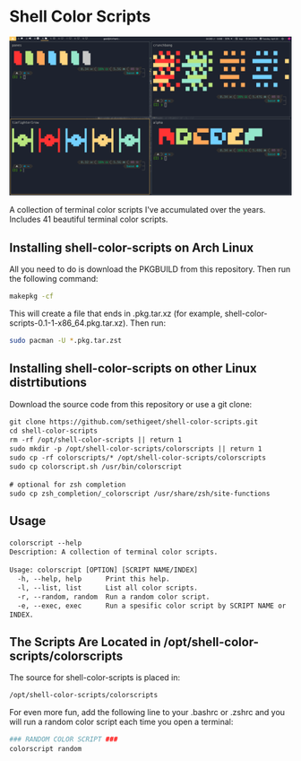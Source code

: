 # Shell Color Scripts

![Screenshot of shell-color-scripts](https://raw.githubusercontent.com/sethigeet/shell-color-scripts/master/screenshots/01.png)

A collection of terminal color scripts I've accumulated over the years.
Includes 41 beautiful terminal color scripts.

## Installing shell-color-scripts on Arch Linux

All you need to do is download the PKGBUILD from this repository. Then run the following command:

```sh
makepkg -cf
```

This will create a file that ends in .pkg.tar.xz (for example, shell-color-scripts-0.1-1-x86_64.pkg.tar.xz). Then run:

```sh
sudo pacman -U *.pkg.tar.zst
```

## Installing shell-color-scripts on other Linux distrtibutions

Download the source code from this repository or use a git clone:

    git clone https://github.com/sethigeet/shell-color-scripts.git
    cd shell-color-scripts
    rm -rf /opt/shell-color-scripts || return 1
    sudo mkdir -p /opt/shell-color-scripts/colorscripts || return 1
    sudo cp -rf colorscripts/* /opt/shell-color-scripts/colorscripts
    sudo cp colorscript.sh /usr/bin/colorscript

    # optional for zsh completion
    sudo cp zsh_completion/_colorscript /usr/share/zsh/site-functions

## Usage

```
colorscript --help
Description: A collection of terminal color scripts.

Usage: colorscript [OPTION] [SCRIPT NAME/INDEX]
  -h, --help, help    	Print this help.
  -l, --list, list    	List all color scripts.
  -r, --random, random	Run a random color script.
  -e, --exec, exec    	Run a spesific color script by SCRIPT NAME or INDEX.
```

## The Scripts Are Located in /opt/shell-color-scripts/colorscripts

The source for shell-color-scripts is placed in:

```sh
/opt/shell-color-scripts/colorscripts
```

For even more fun, add the following line to your .bashrc or .zshrc and you will run a random color script each time you open a terminal:

```sh
### RANDOM COLOR SCRIPT ###
colorscript random
```
